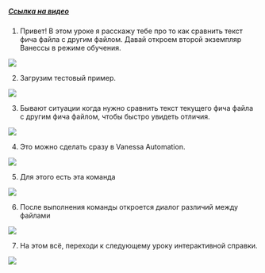 ﻿##### [Ссылка на видео](https://youtu.be/bzgMA7MJbxw)

001. Привет! В этом уроке я расскажу тебе про то как сравнить текст фича файла с другим файлом. Давай откроем второй экземпляр Ванессы в режиме обучения.

![](https://vanessa-files.do.bit-erp.ru/Doc/1.2.041.1/MD/Глава08/images/000_СравнитьТекстФичаФайлаСДругимФайлом.png)

002. Загрузим тестовый пример.

![](https://vanessa-files.do.bit-erp.ru/Doc/1.2.041.1/MD/Глава08/images/005_СравнитьТекстФичаФайлаСДругимФайлом.png)

003. Бывают ситуации когда нужно сравнить текст текущего фича файла с другим фича файлом, чтобы быстро увидеть отличия.

![](https://vanessa-files.do.bit-erp.ru/Doc/1.2.041.1/MD/Глава08/images/006_СравнитьТекстФичаФайлаСДругимФайлом.png)

004. Это можно сделать сразу в Vanessa Automation.

![](https://vanessa-files.do.bit-erp.ru/Doc/1.2.041.1/MD/Глава08/images/007_СравнитьТекстФичаФайлаСДругимФайлом.png)

005. Для этого есть эта команда

![](https://vanessa-files.do.bit-erp.ru/Doc/1.2.041.1/MD/Глава08/images/013_СравнитьТекстФичаФайлаСДругимФайлом.png)

006. После выполнения команды откроется диалог различий между файлами

![](https://vanessa-files.do.bit-erp.ru/Doc/1.2.041.1/MD/Глава08/images/018_СравнитьТекстФичаФайлаСДругимФайлом.png)

007. На этом всё, переходи к следующему уроку интерактивной справки.

![](https://vanessa-files.do.bit-erp.ru/Doc/1.2.041.1/MD/Глава08/images/019_СравнитьТекстФичаФайлаСДругимФайлом.png)
